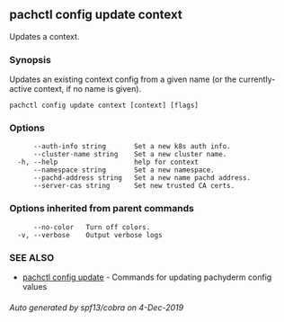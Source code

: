 ## pachctl config update context

Updates a context.

### Synopsis

Updates an existing context config from a given name (or the currently-active context, if no name is given).

```
pachctl config update context [context] [flags]
```

### Options

```
      --auth-info string       Set a new k8s auth info.
      --cluster-name string    Set a new cluster name.
  -h, --help                   help for context
      --namespace string       Set a new namespace.
      --pachd-address string   Set a new name pachd address.
      --server-cas string      Set new trusted CA certs.
```

### Options inherited from parent commands

```
      --no-color   Turn off colors.
  -v, --verbose    Output verbose logs
```

### SEE ALSO

* [pachctl config update](pachctl_config_update.md)	 - Commands for updating pachyderm config values

###### Auto generated by spf13/cobra on 4-Dec-2019

